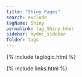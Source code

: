 ```yaml
---
title: "Shiny Pages"
search: exclude
tagName: Shiny
permalink: tag_Shiny.html
sidebar: mydoc_sidebar
folder: tags
---
```

{% include taglogic.html %}

{% include links.html %}
